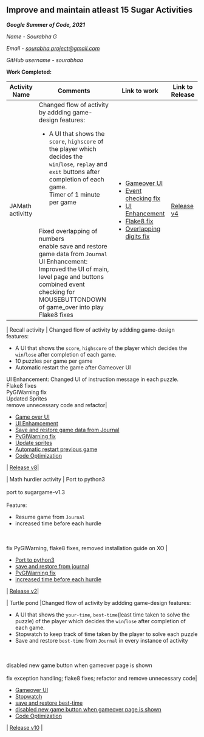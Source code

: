 Improve and maintain atleast 15 Sugar Activities
--------------------------
***Google Summer of Code, 2021***

*Name - Sourabha G*

*Email - sourabha.project@gmail.com*

*GitHub username - sourabhaa*


**Work Completed:**


|   Activity Name   |           Comments           |      Link to work      | Link to Release |
|-------------------|------------------------------|------------------------|-----------------|
|JAMath activitty|Changed flow of activity by addding game-design features: <ul><li>A UI that shows the `score`, `highscore` of the player which decides the `win`/`lose`, `replay` and `exit` buttons after completion of each game.</li>Timer of 1 minute per game</li></ul><br><br> Fixed overlapping of numbers <br> enable save and restore game data from `Journal`<br> UI Enhancement: Improved the UI of main, level page and buttons <br>combined event checking for MOUSEBUTTONDOWN of game_over into play<br>Flake8 fixes| <ul><li>[Gameover UI](https://github.com/sugarlabs/jamath-activity/commit/a8779284f84095b3671a273633c2e845964be9d7)</li><li>[Event checking fix](https://github.com/sugarlabs/jamath-activity/commit/4800b9882c3f44122a51e8e7df503da0b27bf7b0)</li><li>[UI Enhancement](https://github.com/sugarlabs/jamath-activity/commit/0cc46911c57d4944ba167c743d5b0f3e826297bc)</li><li>[Flake8 fix](https://github.com/sugarlabs/jamath-activity/commit/79ee1f0a2901195526d8302e94b84e0e4e0e4472)</li><li>[Overlapping digits fix](https://github.com/sugarlabs/jamath-activity/commit/6811a0686abff9096fc909abcb7ea8745ebcc9b4)</li></ul> | [Release v4](https://github.com/sugarlabs/jamath-activity/commit/1d9bbb7c2401f5938ef08be7571536f2b3d03072)|

| Recall activity | Changed flow of activity by addding game-design features: <ul><li>A UI that shows the `score`, `highscore` of the player which decides the `win`/`lose` after completion of each game.</li> <li>10 puzzles per game per game</li><li>Automatic restart the game after Gameover UI</li></ul> UI Enhancement: Changed UI of instruction message in each puzzle.<br> Flake8 fixes<br>PyGIWarning fix<br> Updated Sprites <br> remove unnecessary code and refactor| <ul><li>[Game over UI](https://github.com/sugarlabs/recall/commit/7ac64299554c702f9627e652cb6383cddbd844fb)</li><li>[UI Enhamcement](https://github.com/sugarlabs/recall/commit/201d4031b894c98a96e7f908ab37b67c5c25aebc)</li><li>[Save and restore game data from Journal](https://github.com/sugarlabs/recall/commit/1505dd7b51a9d061a312c3e1d133c745734a212e)</li><li>[PyGIWarning fix](https://github.com/sugarlabs/recall/commit/b9e7e3088b88f52bee2025c2237a215a325eafa9)</li><li>[Update sprites](https://github.com/sugarlabs/recall/commit/2b467d06f4a39fde0c5a8c54eb25be63c502ba2b)</li><li>[Automatic restart previous game](https://github.com/sugarlabs/recall/commit/1e7fbc26a63398b246f978d3f8cce6e3401d6848)</li><li>[Code Optimization](https://github.com/sugarlabs/recall/commit/3abf92a764b5d0bc1b5f57a1f83cf6021c576a6e)</li></ul>| [Release v8](https://github.com/sugarlabs/recall/commit/63078f026b8252f4bcba7a0ac960da0d4f5f106a)|

| Math hurdler activity | Port to python3 <br><br> port to sugargame-v1.3 <br><br> Feature: <ul><li>Resume game from `Journal`</li><li>increased time before each hurdle</li></ul> <br><br> fix PyGIWarning, flake8 fixes, removed installation guide on XO | <ul><li> [Port to python3](https://github.com/sugarlabs/math-hurdler/commit/a61690d620aa748aba391a634f9a63c13046e4e5)</li><li>[save and restore from journal](https://github.com/sugarlabs/math-hurdler/commit/4ffc975eea163f156500c95aeeb089f4e537ebae)</li><li>[PyGIWarning fix](https://github.com/sugarlabs/math-hurdler/commit/a9a43359c6321ff4edeb9294fe4c4af62522dd1a)</li><li>[increased time before each hurdle](https://github.com/sugarlabs/math-hurdler/commit/d6e7fb91cb64a85f14e7eb131ef8f387229dec8a)</li></ul> | [Release v2](https://github.com/sugarlabs/math-hurdler/commit/0ac58b8f088487e1c62ebbd4e67751684c2be1d5)|

| Turtle pond |Changed flow of activity by addding game-design features: <ul><li>A UI that shows the `your-time`, `best-time`(least time taken to solve the puzzle) of the player which decides the `win`/`lose` after completion of each game.</li><li>Stopwatch to keep track of time taken by the player to solve each puzzle</li><li>Save and restore `best-time` from `Journal` in every instance of activity</li></ul><br><br>disabled new game button when gameover page is shown<br><br>fix exception handling; flake8 fixes; refactor and remove unnecessary code| <ul><li>[Gameover UI](https://github.com/sugarlabs/turtlepond/commit/7c0ece4acb539fdcf63d92098fd7af2a81937e2f)</li><li>[Stopwatch](https://github.com/sugarlabs/turtlepond/commit/72c8397f6186638a92df279451c09b64be18abd4)</li><li> [save and restore best-time](https://github.com/sugarlabs/turtlepond/commit/1ec59cb17e4978db910cfedc771274b9ab8ad46b)</li><li> [disabled new game button when gameover page is shown](https://github.com/sugarlabs/turtlepond/commit/173484ae5bd7d320f62643683b8dd4f2c8b989bb)</li><li> [Code Optimization](https://github.com/sugarlabs/turtlepond/commit/5158e82178b46e21db12720745e4a8be8ce0426a)</li></ul> | [Release v10](https://github.com/sugarlabs/turtlepond/commit/e460fc472d2f900c4c71659dbec07a715a3847a7) |
